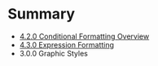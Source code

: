# Summary

* [4.2.0 Conditional Formatting Overview](420_conditional_formatting_overview.md)
* [4.3.0 Expression Formatting](430_expression_formatting.md)
* 3.0.0 Graphic Styles

